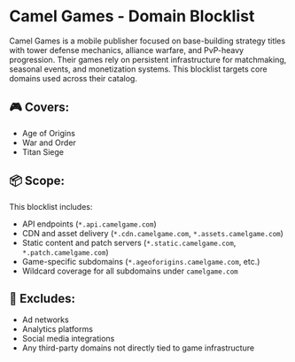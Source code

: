 # Camel Games - Domain Blocklist

Camel Games is a mobile publisher focused on base-building strategy titles with tower defense mechanics, alliance warfare, and PvP-heavy progression. Their games rely on persistent infrastructure for matchmaking, seasonal events, and monetization systems. This blocklist targets core domains used across their catalog.

## 🎮 Covers:
- Age of Origins
- War and Order
- Titan Siege

## 📦 Scope:
This blocklist includes:
- API endpoints (`*.api.camelgame.com`)
- CDN and asset delivery (`*.cdn.camelgame.com`, `*.assets.camelgame.com`)
- Static content and patch servers (`*.static.camelgame.com`, `*.patch.camelgame.com`)
- Game-specific subdomains (`*.ageoforigins.camelgame.com`, etc.)
- Wildcard coverage for all subdomains under `camelgame.com`

## 🚫 Excludes:
- Ad networks
- Analytics platforms
- Social media integrations
- Any third-party domains not directly tied to game infrastructure
